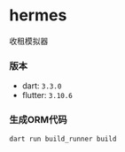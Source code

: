 # hermes

收租模拟器

### 版本
- dart: `3.3.0`
- flutter: `3.10.6`

### 生成ORM代码
```
dart run build_runner build
```
